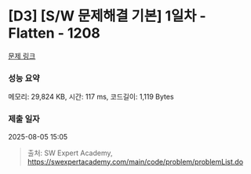 # [D3] [S/W 문제해결 기본] 1일차 - Flatten - 1208 

[문제 링크](https://swexpertacademy.com/main/code/problem/problemDetail.do?contestProbId=AV139KOaABgCFAYh) 

### 성능 요약

메모리: 29,824 KB, 시간: 117 ms, 코드길이: 1,119 Bytes

### 제출 일자

2025-08-05 15:05



> 출처: SW Expert Academy, https://swexpertacademy.com/main/code/problem/problemList.do